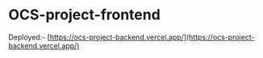 # OCS-project-frontend
Deployed:- [https://ocs-project-backend.vercel.app/](https://ocs-project-backend.vercel.app/)
